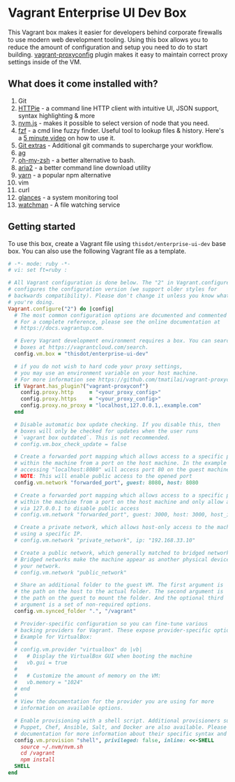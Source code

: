 # Vagrant Enterprise UI Dev Box

This Vagrant box makes it easier for developers behind corporate firewalls to use modern web development tooling. Using this box allows you to reduce the amount of configuration and setup you need to do to start building. [vagrant-proxyconfig](https://github.com/tmatilai/vagrant-proxyconf) plugin makes it easy to maintain correct proxy settings inside of the VM.

## What does it come installed with?

1. Git
1. [HTTPie](https://httpie.org/) - a command line HTTP client with intuitive UI, JSON support, syntax highlighting & more
1. [nvm.js](https://github.com/creationix/nvm) - makes it possible to select version of node that you need.
1. [fzf](https://github.com/junegunn/fzf) - a cmd line fuzzy finder. Useful tool to lookup files & history. Here's a [5 minute video](https://www.youtube.com/watch?v=AX3u10bruOI) on how to use it.
1. [Git extras](https://github.com/tj/git-extras/blob/master/Commands.md) - Additional git commands to supercharge your workflow.
1. [ag](https://github.com/ggreer/the_silver_searcher/blob/master/README.md)
1. [oh-my-zsh](https://www.youtube.com/watch?v=9jACAQ4MHWs) - a better alternative to bash.
1. [aria2](https://aria2.github.io/) - a better command line download utility
1. [yarn](http://yarnpkg.com) - a popular npm alternative
1. vim
1. curl
1. [glances](https://nicolargo.github.io/glances/) - a system monitoring tool
1. [watchman](https://facebook.github.io/watchman/) - A file watching service

## Getting started

To use this box, create a Vagrant file using `thisdot/enterprise-ui-dev` base box. You can also use the following Vagrant file as a template.

```ruby
# -*- mode: ruby -*-
# vi: set ft=ruby :

# All Vagrant configuration is done below. The "2" in Vagrant.configure
# configures the configuration version (we support older styles for
# backwards compatibility). Please don't change it unless you know what
# you're doing.
Vagrant.configure("2") do |config|
  # The most common configuration options are documented and commented below.
  # For a complete reference, please see the online documentation at
  # https://docs.vagrantup.com.

  # Every Vagrant development environment requires a box. You can search for
  # boxes at https://vagrantcloud.com/search.
  config.vm.box = "thisdot/enterprise-ui-dev"

  # if you do not wish to hard code your proxy settings, 
  # you may use an environment variable on your host machine.
  # For more information see https://github.com/tmatilai/vagrant-proxyconf#environment-variables-1
  if Vagrant.has_plugin?("vagrant-proxyconf")
    config.proxy.http     = "<your_proxy_config>"
    config.proxy.https    = "<your_proxy_config>"
    config.proxy.no_proxy = "localhost,127.0.0.1,.example.com"
  end

  # Disable automatic box update checking. If you disable this, then
  # boxes will only be checked for updates when the user runs
  # `vagrant box outdated`. This is not recommended.
  # config.vm.box_check_update = false

  # Create a forwarded port mapping which allows access to a specific port
  # within the machine from a port on the host machine. In the example below,
  # accessing "localhost:8080" will access port 80 on the guest machine.
  # NOTE: This will enable public access to the opened port
  config.vm.network "forwarded_port", guest: 8080, host: 8080

  # Create a forwarded port mapping which allows access to a specific port
  # within the machine from a port on the host machine and only allow access
  # via 127.0.0.1 to disable public access
  # config.vm.network "forwarded_port", guest: 3000, host: 3000, host_ip: "127.0.0.1"

  # Create a private network, which allows host-only access to the machine
  # using a specific IP.
  # config.vm.network "private_network", ip: "192.168.33.10"

  # Create a public network, which generally matched to bridged network.
  # Bridged networks make the machine appear as another physical device on
  # your network.
  # config.vm.network "public_network"

  # Share an additional folder to the guest VM. The first argument is
  # the path on the host to the actual folder. The second argument is
  # the path on the guest to mount the folder. And the optional third
  # argument is a set of non-required options.
  config.vm.synced_folder ".", "/vagrant"

  # Provider-specific configuration so you can fine-tune various
  # backing providers for Vagrant. These expose provider-specific options.
  # Example for VirtualBox:
  #
  # config.vm.provider "virtualbox" do |vb|
  #   # Display the VirtualBox GUI when booting the machine
  #   vb.gui = true
  #
  #   # Customize the amount of memory on the VM:
  #   vb.memory = "1024"
  # end
  #
  # View the documentation for the provider you are using for more
  # information on available options.

  # Enable provisioning with a shell script. Additional provisioners such as
  # Puppet, Chef, Ansible, Salt, and Docker are also available. Please see the
  # documentation for more information about their specific syntax and use.
  config.vm.provision "shell", privileged: false, inline: <<-SHELL
    source ~/.nvm/nvm.sh
    cd /vagrant
    npm install
  SHELL
end
```
